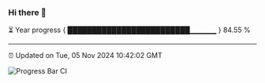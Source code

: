 ### Hi there 👋

⏳ Year progress { █████████████████████████▁▁▁▁▁ } 84.55 %

---

⏰ Updated on Tue, 05 Nov 2024 10:42:02 GMT

![Progress Bar CI](https://github.com/IshwaranRudhara/GIT-ACTION/workflows/Progress%20Bar%20CI/badge.svg)
